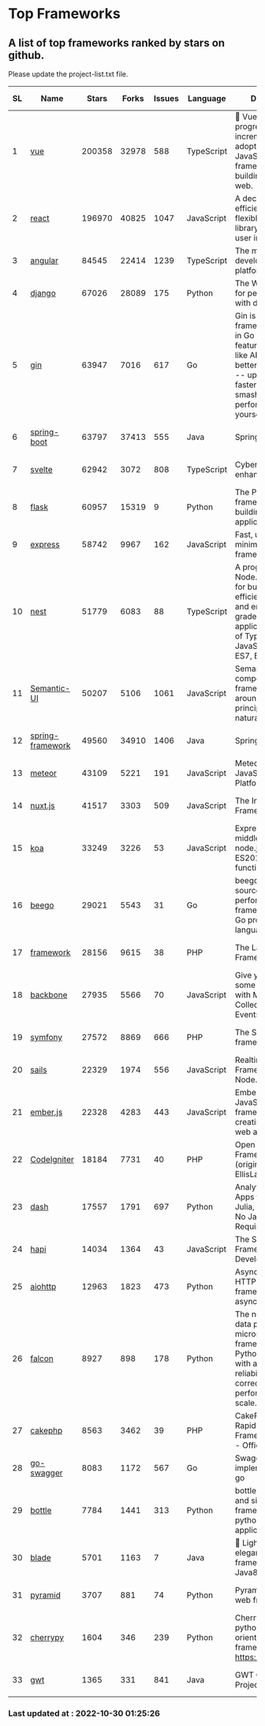 # Top Frameworks
## A list of top frameworks ranked by stars on github.  
Please update the project-list.txt file.

| SL| Name  | Stars| Forks| Issues | Language | Description | Last Commit |
| --| ------| -----| ---- | ------ | -------- | ----------- | ----------- |
| 1 | [vue](https://github.com/vuejs/vue) | 200358 | 32978 | 588 | TypeScript | 🖖 Vue.js is a progressive, incrementally-adoptable JavaScript framework for building UI on the web. | 2022-10-19 04:45:59 |
| 2 | [react](https://github.com/facebook/react) | 196970 | 40825 | 1047 | JavaScript | A declarative, efficient, and flexible JavaScript library for building user interfaces. | 2022-10-30 00:46:54 |
| 3 | [angular](https://github.com/angular/angular) | 84545 | 22414 | 1239 | TypeScript | The modern web developer’s platform | 2022-10-28 09:37:46 |
| 4 | [django](https://github.com/django/django) | 67026 | 28089 | 175 | Python | The Web framework for perfectionists with deadlines. | 2022-10-29 11:34:22 |
| 5 | [gin](https://github.com/gin-gonic/gin) | 63947 | 7016 | 617 | Go | Gin is a HTTP web framework written in Go (Golang). It features a Martini-like API with much better performance -- up to 40 times faster. If you need smashing performance, get yourself some Gin. | 2022-10-19 16:49:19 |
| 6 | [spring-boot](https://github.com/spring-projects/spring-boot) | 63797 | 37413 | 555 | Java | Spring Boot | 2022-10-28 19:50:59 |
| 7 | [svelte](https://github.com/sveltejs/svelte) | 62942 | 3072 | 808 | TypeScript | Cybernetically enhanced web apps | 2022-10-27 15:09:18 |
| 8 | [flask](https://github.com/pallets/flask) | 60957 | 15319 | 9 | Python | The Python micro framework for building web applications. | 2022-10-05 03:09:06 |
| 9 | [express](https://github.com/expressjs/express) | 58742 | 9967 | 162 | JavaScript | Fast, unopinionated, minimalist web framework for node. | 2022-10-08 20:11:42 |
| 10 | [nest](https://github.com/nestjs/nest) | 51779 | 6083 | 88 | TypeScript | A progressive Node.js framework for building efficient, scalable, and enterprise-grade server-side applications on top of TypeScript & JavaScript (ES6, ES7, ES8) 🚀 | 2022-10-26 07:10:14 |
| 11 | [Semantic-UI](https://github.com/Semantic-Org/Semantic-UI) | 50207 | 5106 | 1061 | JavaScript | Semantic is a UI component framework based around useful principles from natural language. | 2022-10-06 20:02:37 |
| 12 | [spring-framework](https://github.com/spring-projects/spring-framework) | 49560 | 34910 | 1406 | Java | Spring Framework | 2022-10-28 19:23:03 |
| 13 | [meteor](https://github.com/meteor/meteor) | 43109 | 5221 | 191 | JavaScript | Meteor, the JavaScript App Platform | 2022-10-24 13:44:03 |
| 14 | [nuxt.js](https://github.com/nuxt/nuxt.js) | 41517 | 3303 | 509 | JavaScript | The Intuitive Vue(2) Framework | 2022-09-05 13:31:52 |
| 15 | [koa](https://github.com/koajs/koa) | 33249 | 3226 | 53 | JavaScript | Expressive middleware for node.js using ES2017 async functions | 2022-10-25 16:21:44 |
| 16 | [beego](https://github.com/beego/beego) | 29021 | 5543 | 31 | Go | beego is an open-source, high-performance web framework for the Go programming language. | 2022-09-14 08:37:19 |
| 17 | [framework](https://github.com/laravel/framework) | 28156 | 9615 | 38 | PHP | The Laravel Framework. | 2022-10-29 16:25:53 |
| 18 | [backbone](https://github.com/jashkenas/backbone) | 27935 | 5566 | 70 | JavaScript | Give your JS App some Backbone with Models, Views, Collections, and Events | 2022-08-23 08:30:45 |
| 19 | [symfony](https://github.com/symfony/symfony) | 27572 | 8869 | 666 | PHP | The Symfony PHP framework | 2022-10-28 18:26:15 |
| 20 | [sails](https://github.com/balderdashy/sails) | 22329 | 1974 | 556 | JavaScript | Realtime MVC Framework for Node.js | 2022-09-02 20:00:35 |
| 21 | [ember.js](https://github.com/emberjs/ember.js) | 22328 | 4283 | 443 | JavaScript | Ember.js - A JavaScript framework for creating ambitious web applications | 2022-10-29 14:21:29 |
| 22 | [CodeIgniter](https://github.com/bcit-ci/CodeIgniter) | 18184 | 7731 | 40 | PHP | Open Source PHP Framework (originally from EllisLab) | 2022-06-27 19:12:41 |
| 23 | [dash](https://github.com/plotly/dash) | 17557 | 1791 | 697 | Python | Analytical Web Apps for Python, R, Julia, and Jupyter. No JavaScript Required. | 2022-10-28 17:23:50 |
| 24 | [hapi](https://github.com/hapijs/hapi) | 14034 | 1364 | 43 | JavaScript | The Simple, Secure Framework Developers Trust | 2022-08-24 06:29:54 |
| 25 | [aiohttp](https://github.com/aio-libs/aiohttp) | 12963 | 1823 | 473 | Python | Asynchronous HTTP client/server framework for asyncio and Python | 2022-10-29 16:36:07 |
| 26 | [falcon](https://github.com/falconry/falcon) | 8927 | 898 | 178 | Python | The no-magic web data plane API and microservices framework for Python developers, with a focus on reliability, correctness, and performance at scale. | 2022-10-28 00:45:41 |
| 27 | [cakephp](https://github.com/cakephp/cakephp) | 8563 | 3462 | 39 | PHP | CakePHP: The Rapid Development Framework for PHP - Official Repository | 2022-10-23 15:00:42 |
| 28 | [go-swagger](https://github.com/go-swagger/go-swagger) | 8083 | 1172 | 567 | Go | Swagger 2.0 implementation for go | 2022-10-06 03:55:56 |
| 29 | [bottle](https://github.com/bottlepy/bottle) | 7784 | 1441 | 313 | Python | bottle.py is a fast and simple micro-framework for python web-applications. | 2022-09-05 15:24:52 |
| 30 | [blade](https://github.com/lets-blade/blade) | 5701 | 1163 | 7 | Java | :rocket: Lightning fast and elegant mvc framework for Java8 | 2022-05-10 12:38:06 |
| 31 | [pyramid](https://github.com/Pylons/pyramid) | 3707 | 881 | 74 | Python | Pyramid - A Python web framework | 2022-09-29 23:22:56 |
| 32 | [cherrypy](https://github.com/cherrypy/cherrypy) | 1604 | 346 | 239 | Python | CherryPy is a pythonic, object-oriented HTTP framework.      https://cherrypy.dev | 2022-07-17 20:36:25 |
| 33 | [gwt](https://github.com/gwtproject/gwt) | 1365 | 331 | 841 | Java | GWT Open Source Project | 2022-07-26 22:23:28 |

### Last updated at : 2022-10-30 01:25:26
